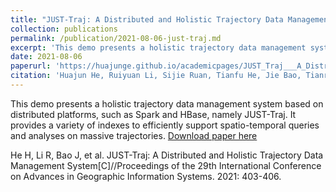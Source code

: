 ```yaml
---
title: "JUST-Traj: A Distributed and Holistic Trajectory Data Management System"
collection: publications
permalink: /publication/2021-08-06-just-traj.md
excerpt: 'This demo presents a holistic trajectory data management system based on distributed platforms, such as Spark and HBase, namely JUST-Traj. It provides a variety of indexes to efficiently support spatio-temporal queries and analyses on massive trajectories.'
date: 2021-08-06
paperurl: 'https://huajunge.github.io/academicpages/JUST_Traj___A_Distributed_and_Holistic__Trajectory_Data_Management_System_Demo_Paper.pdf'
citation: 'Huajun He, Ruiyuan Li, Sijie Ruan, Tianfu He, Jie Bao, Tianrui Li, Yu Zheng. TraSS: Efficient Trajectory Similarity Search Based on Key-Value DataStores[C]//2022 IEEE 38th International Conference on Data Engineering (ICDE). IEEE, 2022. (ICDE 2022).'
---
```

This demo presents a holistic trajectory data management system based on distributed platforms, such as Spark and HBase, namely JUST-Traj. It provides a variety of indexes to efficiently support spatio-temporal queries and analyses on massive trajectories.
[Download paper here](https://huajunge.github.io/academicpages/JUST_Traj___A_Distributed_and_Holistic__Trajectory_Data_Management_System_Demo_Paper.pdf)

He H, Li R, Bao J, et al. JUST-Traj: A Distributed and Holistic Trajectory Data Management System[C]//Proceedings of the 29th International Conference on Advances in Geographic Information Systems. 2021: 403-406.